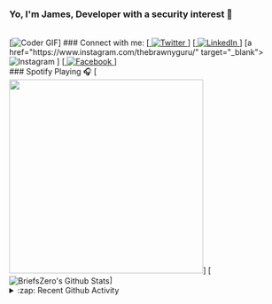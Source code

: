 ### Yo, I'm James, Developer with a security interest 🤙
<br />
[<img src="https://magiccopy.xyz/assets/images/hadder.gif" alt="Coder GIF" />]
### Connect with me:
  [<a href="https://twitter.com/BriefsZero" target="_blank">
    <img src="https://img.shields.io/badge/twitter-%231DA1F2.svg?&style=for-the-badge&logo=twitter&logoColor=white&color=071A2C" alt="Twitter"/>
  </a>]
  [<a href="https://www.linkedin.com/in/james-schubach" target="_blank">
    <img src="https://img.shields.io/badge/linkedin-%230077B5.svg?&style=for-the-badge&logo=linkedin&logoColor=white&color=071A2C" alt="LinkedIn"/>
  </a>]
  [a href="https://www.instagram.com/thebrawnyguru/" target="_blank">
    <img src="https://img.shields.io/badge/instagram-%23E4405F.svg?&style=for-the-badge&logo=instagram&logoColor=white&color=071A2C" alt="Instagram"/>
  </a>]
  [<a href="https://www.facebook.com/briefs123" target="_blank">
    <img src="https://img.shields.io/badge/facebook-%231877F2.svg?&style=for-the-badge&logo=facebook&logoColor=white&color=071A2C" alt="Facebook"/>
  </a>]

<br />
### Spotify Playing 🎧
[<img src="https://spotifyreadme.vercel.app/api/spotify" width="350" />]
[<img align="center" alt="BriefsZero's Github Stats" src="https://github-readme-stats-ten-gilt.vercel.app/api?username=BriefsZero&show_icons=true&hide_border=true&count_private=true&hide=prs,issues&theme=graywhite" />]
<br />
<details>
  <summary>:zap: Recent Github Activity</summary>
<!--START_SECTION:activity-->
</details>
